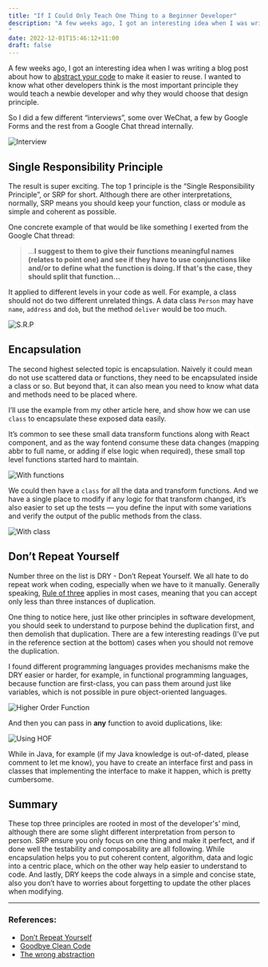 ```yaml
---
title: "If I Could Only Teach One Thing to a Beginner Developer"
description: "A few weeks ago, I got an interesting idea when I was writing a blog post about how to abstract your code to make it easier to reuse. I wanted to know what other developers think is the most important principle they would teach a newbie developer and why they would choose that design principle.
"
date: 2022-12-01T15:46:12+11:00
draft: false
---
```


A few weeks ago, I got an interesting idea when I was writing a blog post about how to [abstract your code](https://itnext.io/how-to-write-more-reusable-code-73f936283eff) to make it easier to reuse. I wanted to know what other developers think is the most important principle they would teach a newbie developer and why they would choose that design principle.

So I did a few different “interviews”, some over WeChat, a few by Google Forms and the rest from a Google Chat thread internally. 

![Interview](/posts/images/if-i-could-only-teach-one-thing-to-a-beginner-developer/interview.png)

## Single Responsibility Principle

The result is super exciting. The top 1 principle is the “Single Responsibility Principle”, or SRP for short. Although there are other interpretations, normally, SRP means you should keep your function, class or module as simple and coherent as possible. 

One concrete example of that would be like something I exerted from the Google Chat thread:

> …**I suggest to them to give their functions meaningful names (relates to point one) and see if they have to use conjunctions like and/or to define what the function is doing. If that's the case, they should split that function…**
> 

It applied to different levels in your code as well. For example, a class should not do two different unrelated things. A data class `Person` may have `name`, `address` and `dob`, but the method `deliver` would be too much.

![S.R.P](/posts/images/if-i-could-only-teach-one-thing-to-a-beginner-developer/srp.png)

## Encapsulation

The second highest selected topic is encapsulation. Naively it could mean do not use scattered data or functions, they need to be encapsulated inside a class or so. But beyond that, it can also mean you need to know what data and methods need to be placed where. 

I’ll use the example from my other article here, and show how we can use `class` to encapsulate these exposed data easily.

It’s common to see these small data transform functions along with React component, and as the way fontend consume these data changes (mapping abbr to full name, or adding if else logic when required), these small top level functions started hard to maintain.

![With functions](/posts/images/if-i-could-only-teach-one-thing-to-a-beginner-developer/with-functions.png)

We could then have a `class` for all the data and transform functions. And we have a single place to modify if any logic for that transform changed, it’s also easier to set up the tests — you define the input with some variations and verify the output of the public methods from the class.

![With class](/posts/images/if-i-could-only-teach-one-thing-to-a-beginner-developer/with-class.png)

## Don’t Repeat Yourself

Number three on the list is DRY - Don’t Repeat Yourself. We all hate to do repeat work when coding, especially when we have to it manually. Generally speaking, [Rule of three](https://en.wikipedia.org/wiki/Rule_of_three_(computer_programming)) applies in most cases, meaning that you can accept only less than three instances of duplication. 

One thing to notice here, just like other principles in software development, you should seek to understand to purpose behind the duplication first, and then demolish that duplication. There are a few interesting readings (I’ve put in the reference section at the bottom) cases when you should not remove the duplication.

I found different programming languages provides mechanisms make the DRY easier or harder, for example, in functional programming languages, because function are first-class, you can pass them around just like variables, which is not possible in pure object-oriented languages.

![Higher Order Function](/posts/images/if-i-could-only-teach-one-thing-to-a-beginner-developer/higher-order-func.png)

And then you can pass in **any** function to avoid duplications, like:

![Using HOF](/posts/images/if-i-could-only-teach-one-thing-to-a-beginner-developer/using-hof.png)

While in Java, for example (if my Java knowledge is out-of-dated, please comment to let me know), you have to create an interface first and pass in classes that implementing the interface to make it happen, which is pretty cumbersome. 

## Summary

These top three principles are rooted in most of the developer's’ mind, although there are some slight different interpretation from person to person. SRP ensure you only focus on one thing and make it perfect, and if done well the testability and composability are all following. While encapsulation helps you to put coherent content, algorithm, data and logic into a centric place, which on the other way help easier to understand to code. And lastly, DRY keeps the code always in a simple and concise state, also you don’t have to worries about forgetting to update the other places when modifying.

---

### References:

- [Don’t Repeat Yourself](https://www.plutora.com/blog/understanding-the-dry-dont-repeat-yourself-principle)
- [Goodbye Clean Code](https://overreacted.io/goodbye-clean-code/)
- [The wrong abstraction](https://sandimetz.com/blog/2016/1/20/the-wrong-abstraction)
